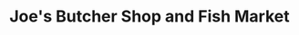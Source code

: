 ---
title: "Joe's Butcher Shop and Fish Market"
url: /carmel/joes-butcher-shop-and-fish-market/
shop: Gemüse & Obst
---